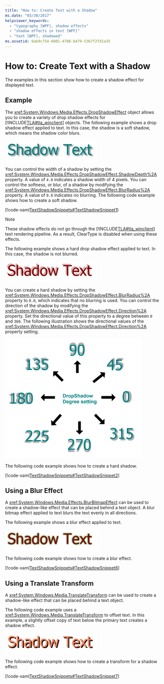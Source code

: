 ```yaml
---
title: "How to: Create Text with a Shadow"
ms.date: "03/30/2017"
helpviewer_keywords: 
  - "typography [WPF], shadow effects"
  - "shadow effects in text [WPF]"
  - "text [WPF], shadowed"
ms.assetid: 6ab9c754-6001-4708-b479-5367f2fd1a35
---
```

# How to: Create Text with a Shadow
The examples in this section show how to create a shadow effect for displayed text.  
  
## Example  
 The <xref:System.Windows.Media.Effects.DropShadowEffect> object allows you to create a variety of drop shadow effects for [!INCLUDE[TLA#tla_winclient](../../../includes/tlasharptla-winclient-md.md)] objects. The following example shows a drop shadow effect applied to text. In this case, the shadow is a soft shadow, which means the shadow color blurs.  
  
 ![Text shadow with Softness &#61; 0.25](./media/how-to-create-text-with-a-shadow/drop-shadow-text-effect.jpg)
  
 You can control the width of a shadow by setting the <xref:System.Windows.Media.Effects.DropShadowEffect.ShadowDepth%2A> property. A value of `4.0` indicates a shadow width of 4 pixels. You can control the softness, or blur, of a shadow by modifying the <xref:System.Windows.Media.Effects.DropShadowEffect.BlurRadius%2A> property. A value of `0.0` indicates no blurring. The following code example shows how to create a soft shadow.  
  
 [!code-xaml[TextShadowSnippets#TextShadowSnippet1](~/samples/snippets/csharp/VS_Snippets_Wpf/TextShadowSnippets/CS/SingleShadows.xaml#textshadowsnippet1)]  
  
> [!NOTE]
> These shadow effects do not go through the [!INCLUDE[TLA#tla_winclient](../../../includes/tlasharptla-winclient-md.md)] text rendering pipeline. As a result, ClearType is disabled when using these effects.  
  
 The following example shows a hard drop shadow effect applied to text. In this case, the shadow is not blurred.  
  
 ![Text shadow with Softness &#61; 0](./media/how-to-create-text-with-a-shadow/text-shadow-softness.jpg)
  
 You can create a hard shadow by setting the <xref:System.Windows.Media.Effects.DropShadowEffect.BlurRadius%2A> property to `0.0`, which indicates that no blurring is used. You can control the direction of the shadow by modifying the <xref:System.Windows.Media.Effects.DropShadowEffect.Direction%2A> property. Set the directional value of this property to a degree between `0` and `360`. The following illustration shows the directional values of the <xref:System.Windows.Media.Effects.DropShadowEffect.Direction%2A> property setting.  
  
 ![DropShadow degree setting of shadow](./media/how-to-create-text-with-a-shadow/drop-shadow-degree-setting.png)
  
 The following code example shows how to create a hard shadow.  
  
 [!code-xaml[TextShadowSnippets#TextShadowSnippet2](~/samples/snippets/csharp/VS_Snippets_Wpf/TextShadowSnippets/CS/SingleShadows.xaml#textshadowsnippet2)]  
  
## Using a Blur Effect  
 A <xref:System.Windows.Media.Effects.BlurBitmapEffect> can be used to create a shadow-like effect that can be placed behind a text object. A blur bitmap effect applied to text blurs the text evenly in all directions.  
  
 The following example shows a blur effect applied to text.  
  
 ![Text shadow using a BlurBitmapEffect](./media/how-to-create-text-with-a-shadow/text-shadow-blur-effect.jpg)  
  
 The following code example shows how to create a blur effect.  
  
 [!code-xaml[TextShadowSnippets#TextShadowSnippet6](~/samples/snippets/csharp/VS_Snippets_Wpf/TextShadowSnippets/CS/BlurShadows.xaml#textshadowsnippet6)]  
  
## Using a Translate Transform  
 A <xref:System.Windows.Media.TranslateTransform> can be used to create a shadow-like effect that can be placed behind a text object.  
  
 The following code example uses a <xref:System.Windows.Media.TranslateTransform> to offset text. In this example, a slightly offset copy of text below the primary text creates a shadow effect.  
  
 ![Text shadow using a TranslateTransform](./media/how-to-create-text-with-a-shadow/text-transform-shadow-effect.jpg)
  
 The following code example shows how to create a transform for a shadow effect.  
  
 [!code-xaml[TextShadowSnippets#TextShadowSnippet7](~/samples/snippets/csharp/VS_Snippets_Wpf/TextShadowSnippets/CS/TransformShadows.xaml#textshadowsnippet7)]
